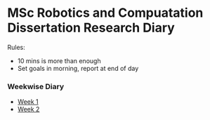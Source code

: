 # MSc Robotics and Compuatation Dissertation Research Diary

Rules: 
* 10 mins is more than enough 
* Set goals in morning, report at end of day

### Weekwise Diary
- [Week 1](Weekwise%20Diary/Week1.md)
- [Week 2](Weekwise%20Diary/Week2.md)
